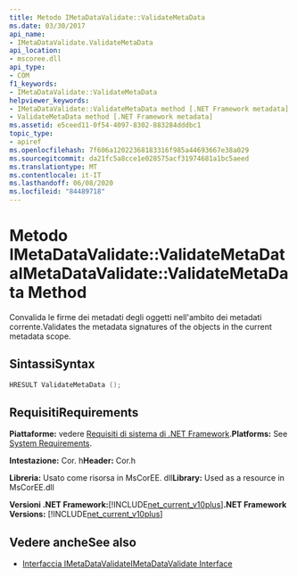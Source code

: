 ```yaml
---
title: Metodo IMetaDataValidate::ValidateMetaData
ms.date: 03/30/2017
api_name:
- IMetaDataValidate.ValidateMetaData
api_location:
- mscoree.dll
api_type:
- COM
f1_keywords:
- IMetaDataValidate::ValidateMetaData
helpviewer_keywords:
- IMetaDataValidate::ValidateMetaData method [.NET Framework metadata]
- ValidateMetaData method [.NET Framework metadata]
ms.assetid: e5ceed11-0f54-4097-8302-883284dddbc1
topic_type:
- apiref
ms.openlocfilehash: 7f606a12022368183316f985a44693667e38a029
ms.sourcegitcommit: da21fc5a8cce1e028575acf31974681a1bc5aeed
ms.translationtype: MT
ms.contentlocale: it-IT
ms.lasthandoff: 06/08/2020
ms.locfileid: "84489718"
---
```

# <a name="imetadatavalidatevalidatemetadata-method"></a><span data-ttu-id="b381c-102">Metodo IMetaDataValidate::ValidateMetaData</span><span class="sxs-lookup"><span data-stu-id="b381c-102">IMetaDataValidate::ValidateMetaData Method</span></span>
<span data-ttu-id="b381c-103">Convalida le firme dei metadati degli oggetti nell'ambito dei metadati corrente.</span><span class="sxs-lookup"><span data-stu-id="b381c-103">Validates the metadata signatures of the objects in the current metadata scope.</span></span>  
  
## <a name="syntax"></a><span data-ttu-id="b381c-104">Sintassi</span><span class="sxs-lookup"><span data-stu-id="b381c-104">Syntax</span></span>  
  
```cpp  
HRESULT ValidateMetaData ();  
```  
  
## <a name="requirements"></a><span data-ttu-id="b381c-105">Requisiti</span><span class="sxs-lookup"><span data-stu-id="b381c-105">Requirements</span></span>  
 <span data-ttu-id="b381c-106">**Piattaforme:** vedere [Requisiti di sistema di .NET Framework](../../get-started/system-requirements.md).</span><span class="sxs-lookup"><span data-stu-id="b381c-106">**Platforms:** See [System Requirements](../../get-started/system-requirements.md).</span></span>  
  
 <span data-ttu-id="b381c-107">**Intestazione:** Cor. h</span><span class="sxs-lookup"><span data-stu-id="b381c-107">**Header:** Cor.h</span></span>  
  
 <span data-ttu-id="b381c-108">**Libreria:** Usato come risorsa in MsCorEE. dll</span><span class="sxs-lookup"><span data-stu-id="b381c-108">**Library:** Used as a resource in MsCorEE.dll</span></span>  
  
 <span data-ttu-id="b381c-109">**Versioni .NET Framework:**[!INCLUDE[net_current_v10plus](../../../../includes/net-current-v10plus-md.md)]</span><span class="sxs-lookup"><span data-stu-id="b381c-109">**.NET Framework Versions:** [!INCLUDE[net_current_v10plus](../../../../includes/net-current-v10plus-md.md)]</span></span>  
  
## <a name="see-also"></a><span data-ttu-id="b381c-110">Vedere anche</span><span class="sxs-lookup"><span data-stu-id="b381c-110">See also</span></span>

- [<span data-ttu-id="b381c-111">Interfaccia IMetaDataValidate</span><span class="sxs-lookup"><span data-stu-id="b381c-111">IMetaDataValidate Interface</span></span>](imetadatavalidate-interface.md)
